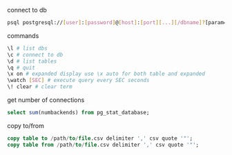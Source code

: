 connect to db
```bash
psql postgresql://[user]:[password]@[host]:[port][...][/dbname]?[param=value&...]
```

commands
```bash
\l # list dbs
\c # connect to db
\d # list tables
\q # quit
\x on # expanded display use \x auto for both table and expanded
\watch [SEC] # execute query every SEC seconds
\! clear # clear term
```

get number of connections
```SQL
select sum(numbackends) from pg_stat_database;
```

copy to/from
```sql
copy table to /path/to/file.csv delimiter ',' csv quote '"';
copy table from /path/to/file.csv delimiter ',' csv quote '"';
```
